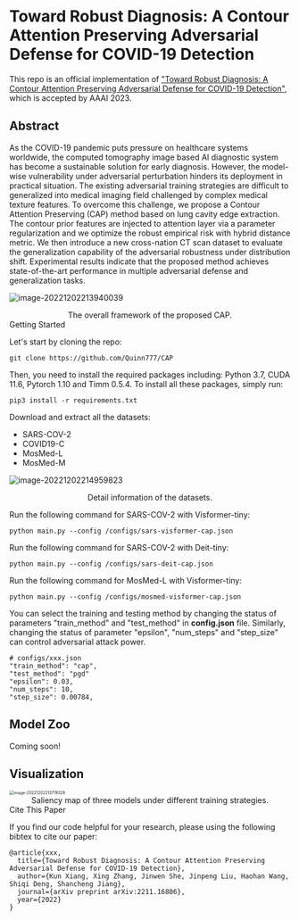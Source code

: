 # Toward Robust Diagnosis: A Contour Attention Preserving Adversarial Defense for COVID-19 Detection

This repo is an official implementation of ["Toward Robust Diagnosis: A Contour Attention Preserving Adversarial Defense for COVID-19 Detection"](https://github.com/Quinn777/CAP), which is accepted by AAAI 2023. 



## Abstract

As the COVID-19 pandemic puts pressure on healthcare systems worldwide, the computed tomography image based AI diagnostic system has become a sustainable solution for early diagnosis. However, the model-wise vulnerability under adversarial perturbation hinders its deployment in practical situation. The existing adversarial training strategies are difficult to generalized into medical imaging field challenged by complex medical texture features. To overcome this challenge, we propose a Contour Attention Preserving (CAP) method based on lung cavity edge extraction. The contour prior features are injected to attention layer via a parameter regularization and we optimize the robust empirical risk with hybrid distance metric. We then introduce a new cross-nation CT scan dataset to evaluate the generalization capability of the adversarial robustness under distribution shift. Experimental results indicate that the proposed method achieves state-of-the-art performance in multiple adversarial defense and generalization tasks. 

![image-20221202213940039](http://xiangkun-img.oss-cn-shenzhen.aliyuncs.com/image-20221202213940039.png)

<center>The overall framework of the proposed CAP.</center



## Getting Started

Let's start by cloning the repo:

```
git clone https://github.com/Quinn777/CAP
```

Then, you need to install the required packages including: Python 3.7, CUDA 11.6, Pytorch 1.10 and Timm 0.5.4. To install all these packages, simply run:

```
pip3 install -r requirements.txt
```

Download and extract all the datasets:

- SARS-COV-2
- COVID19-C
- MosMed-L
- MosMed-M

![image-20221202214959823](http://xiangkun-img.oss-cn-shenzhen.aliyuncs.com/image-20221202214959823.png)

<center><p>Detail information of the datasets.</p></center

Run the following command for SARS-COV-2 with Visformer-tiny:

```
python main.py --config /configs/sars-visformer-cap.json
```

Run the following command for SARS-COV-2 with Deit-tiny:

```
python main.py --config /configs/sars-deit-cap.json
```

Run the following command for MosMed-L with Visformer-tiny:

```
python main.py --config /configs/mosmed-visformer-cap.json
```

You can select the training and testing method  by changing the status of parameters "train_method" and "test_method" in **config.json** file. Similarly, changing the status of parameter "epsilon", "num_steps" and "step_size" can control adversarial attack power.

```
# configs/xxx.json
"train_method": "cap",
"test_method": "pgd"
"epsilon": 0.03,
"num_steps": 10,
"step_size": 0.00784,
```



## Model Zoo

Coming soon!



## Visualization

<img src="http://xiangkun-img.oss-cn-shenzhen.aliyuncs.com/image-20221202213719329.png" alt="image-20221202213719329" style="zoom: 50%;" />

<center>Saliency map of three models under different training strategies.</center



## Cite This Paper

If you find our code helpful for your research, please using the following bibtex to cite our paper:

```
@article{xxx,
  title={Toward Robust Diagnosis: A Contour Attention Preserving Adversarial Defense for COVID-19 Detection},
  author={Kun Xiang, Xing Zhang, Jinwen She, Jinpeng Liu, Haohan Wang, Shiqi Deng, Shancheng Jiang},
  journal={arXiv preprint arXiv:2211.16806},
  year={2022}
}
```
